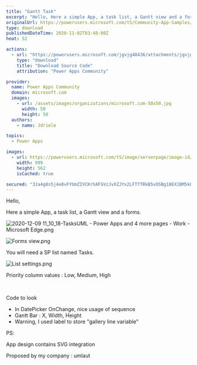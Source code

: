 ```yaml
---
title: "Gantt Task"
excerpt: "Hello, Here a simple App, a task list, a Gantt view and a forms. You will need a SP list named Tasks. Priority column values : Low, Medium, High Code"
originalUrl: https://powerusers.microsoft.com/t5/Community-App-Samples/Gantt-Task/td-p/735331
type: download
publishedDateTime: 2020-11-02T03:48:00Z
heat: 52

actions:
  - url: "https://powerusers.microsoft.com/jgvjg48436/attachments/jgvjg48436/AppFeedbackGallery/674/2/GanttTasks.msapp"
    type: "download"
    title: "Download Source Code"
    attribution: "Power Apps Community"

provider:
  name: Power Apps Community
  domain: microsoft.com
  images:
    - url: /assets/images/organizations/microsoft.com-50x50.jpg
      width: 50
      height: 50
  authors:
    - name: Jdriele

topics:
  - Power Apps

images:
  - url: https://powerusers.microsoft.com/t5/image/serverpage/image-id/193633i09AEDC6F807A2D84/image-size/large?v=v2&px=999
    width: 999
    height: 562
    isCached: true

secured: "3Ja4g8s5j4e8vFYUmZIVCKrhAFSVzJvXZJYx2LFTfTRkB5vOSBg18EX1BM5k0XgFJmflwgM0Xx5nqC/XgMQJtOpksO55R4LTe/l0HnHqjxVqT9u8SD1kilI+Jvhwsif3Ng2v9vB8iXo2EBSNaIgk16ESbnHlXaAr6w4NYMNJEHiqBUg5iphIsGLv+4nnrzXh3yA5dlcLCkls9jV5u4Z6rbYaZKQxX9pQvvmcM29Kf7DajXz5+dNO4bIGxUUOy+oq2QpbI3U3SpV+13B/WRbmoKyvWptpvIidYbU/eEo6A79F8/1R3yEuri3MbiOoXLwLquXMTp2DrHuMMSbtCqkGUqlhGU/WrS/b6Rgah/3wQs690HxfIH1zy08o92urYpWeLElnOo8pGBFvbidCHxsB4A==;pe4SJ/Owo8zYrnSj1CQIKA=="
---
```

<p>Hello,</p><p>Here a simple App, a task list, a Gantt view and a forms.</p><p><span class="lia-inline-image-display-wrapper lia-image-align-inline" image-alt="2020-12-09 11_10_18-TasksUML - Power Apps and 4 more pages - Work - Microsoft​ Edge.png" style="width: 999px;"><img src="https://powerusers.microsoft.com/t5/image/serverpage/image-id/203970iB69FDED7BF6CED78/image-size/large?v=v2&amp;px=999" role="button" title="2020-12-09 11_10_18-TasksUML - Power Apps and 4 more pages - Work - Microsoft​ Edge.png" alt="2020-12-09 11_10_18-TasksUML - Power Apps and 4 more pages - Work - Microsoft​ Edge.png" li-image-url="https://powerusers.microsoft.com/t5/image/serverpage/image-id/203970iB69FDED7BF6CED78?v=v2" li-image-display-id="'203970iB69FDED7BF6CED78'" li-message-uid="'735331'" li-messages-message-image="true" li-bindable="" class="lia-media-image" tabindex="0" li-bypass-lightbox-when-linked="true" li-use-hover-links="false"></span></p><p><span class="lia-inline-image-display-wrapper lia-image-align-inline" image-alt="Forms view.png" style="width: 999px;"><img src="https://powerusers.microsoft.com/t5/image/serverpage/image-id/193635i120BDE06E46F8CFF/image-size/large?v=v2&amp;px=999" role="button" title="Forms view.png" alt="Forms view.png" li-image-url="https://powerusers.microsoft.com/t5/image/serverpage/image-id/193635i120BDE06E46F8CFF?v=v2" li-image-display-id="'193635i120BDE06E46F8CFF'" li-message-uid="'735331'" li-messages-message-image="true" li-bindable="" class="lia-media-image" tabindex="0" li-bypass-lightbox-when-linked="true" li-use-hover-links="false"></span></p><p>You will need a SP list named Tasks.</p><p><span class="lia-inline-image-display-wrapper lia-image-align-inline" image-alt="List settings.png" style="width: 911px;"><img src="https://powerusers.microsoft.com/t5/image/serverpage/image-id/193636i7FB97667D8DBA6AF/image-size/large?v=v2&amp;px=999" role="button" title="List settings.png" alt="List settings.png" li-image-url="https://powerusers.microsoft.com/t5/image/serverpage/image-id/193636i7FB97667D8DBA6AF?v=v2" li-image-display-id="'193636i7FB97667D8DBA6AF'" li-message-uid="'735331'" li-messages-message-image="true" li-bindable="" class="lia-media-image" tabindex="0" li-bypass-lightbox-when-linked="true" li-use-hover-links="false"></span></p><p>Priority column values : Low, Medium, High</p><p>&nbsp;</p><p>Code to look</p><ul><li>In DatePicker OnChange, nice usage of sequence</li><li>Gantt Bar : X, Width, Height</li><li>Warning, I used label to store "gallery line variable"</li></ul><p>PS:</p><p>App design contains SVG integration</p><p>Proposed by my company : umlaut</p>

